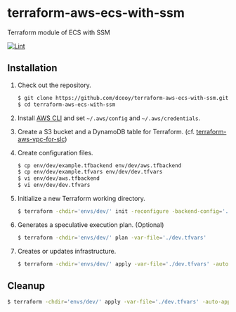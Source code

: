 terraform-aws-ecs-with-ssm
==========================

Terraform module of ECS with SSM

[![Lint](https://github.com/dceoy/terraform-aws-ecs-with-ssm/actions/workflows/lint.yml/badge.svg)](https://github.com/dceoy/terraform-aws-ecs-with-ssm/actions/workflows/lint.yml)

Installation
------------

1.  Check out the repository.

    ```sh
    $ git clone https://github.com/dceoy/terraform-aws-ecs-with-ssm.git
    $ cd terraform-aws-ecs-with-ssm
    ````

2.  Install [AWS CLI](https://aws.amazon.com/cli/) and set `~/.aws/config` and `~/.aws/credentials`.

3.  Create a S3 bucket and a DynamoDB table for Terraform.
    (cf. [terraform-aws-vpc-for-slc](https://github.com/dceoy/terraform-aws-vpc-for-slc))

4.  Create configuration files.

    ```sh
    $ cp env/dev/example.tfbackend env/dev/aws.tfbackend
    $ cp env/dev/example.tfvars env/dev/dev.tfvars
    $ vi env/dev/aws.tfbackend
    $ vi env/dev/dev.tfvars
    ```

5.  Initialize a new Terraform working directory.

    ```sh
    $ terraform -chdir='envs/dev/' init -reconfigure -backend-config='./aws.tfbackend'
    ```

6.  Generates a speculative execution plan. (Optional)

    ```sh
    $ terraform -chdir='envs/dev/' plan -var-file='./dev.tfvars'
    ```

7.  Creates or updates infrastructure.

    ```sh
    $ terraform -chdir='envs/dev/' apply -var-file='./dev.tfvars' -auto-approve
    ```

Cleanup
-------

```sh
$ terraform -chdir='envs/dev/' apply -var-file='./dev.tfvars' -auto-approve -destroy
```
